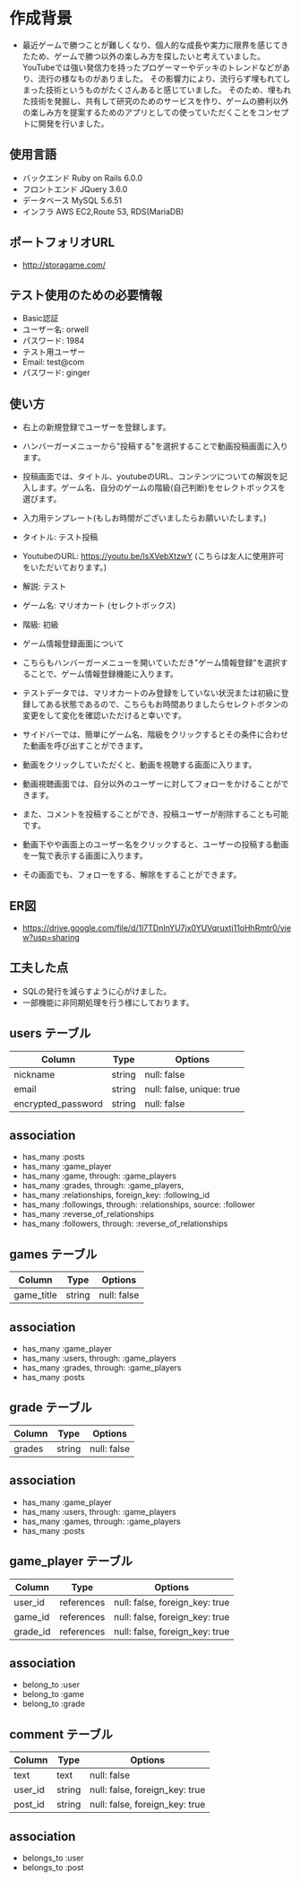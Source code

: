 # 作成背景
- 最近ゲームで勝つことが難しくなり、個人的な成長や実力に限界を感じてきたため、ゲームで勝つ以外の楽しみ方を探したいと考えていました。YouTubeでは強い発信力を持ったプロゲーマーやデッキのトレンドなどがあり、流行の様なものがありました。
その影響力により、流行らず埋もれてしまった技術というものがたくさんあると感じていました。
そのため、埋もれた技術を発掘し、共有して研究のためのサービスを作り、ゲームの勝利以外の楽しみ方を提案するためのアプリとしての使っていただくことをコンセプトに開発を行いました。

## 使用言語
- バックエンド
 Ruby on Rails 6.0.0
- フロントエンド
 JQuery 3.6.0
- データベース
 MySQL 5.6.51
- インフラ
 AWS
 EC2,Route 53, RDS(MariaDB)

## ポートフォリオURL

- http://storagame.com/

## テスト使用のための必要情報

- Basic認証
- ユーザー名: orwell
- パスワード: 1984
- テスト用ユーザー
- Email: test@com
- パスワード: ginger

## 使い方
- 右上の新規登録でユーザーを登録します。
- ハンバーガーメニューから"投稿する"を選択することで動画投稿画面に入ります。
- 投稿画面では、タイトル、youtubeのURL、コンテンツについての解説を記入します。ゲーム名、自分のゲームの階級(自己判断)をセレクトボックスを選びます。

- 入力用テンプレート(もしお時間がございましたらお願いいたします。)
- タイトル:      テスト投稿
- YoutubeのURL: https://youtu.be/IsXVebXtzwY (こちらは友人に使用許可をいただいております。)
- 解説:         テスト
- ゲーム名:      マリオカート (セレクトボックス)
- 階級:         初級

- ゲーム情報登録画面について
- こちらもハンバーガーメニューを開いていただき"ゲーム情報登録"を選択することで、ゲーム情報登録機能に入ります。
- テストデータでは、マリオカートのみ登録をしていない状況または初級に登録してある状態であるので、こちらもお時間ありましたらセレクトボタンの変更をして変化を確認いただけると幸いです。

- サイドバーでは、簡単にゲーム名、階級をクリックするとその条件に合わせた動画を呼び出すことができます。

- 動画をクリックしていただくと、動画を視聴する画面に入ります。
- 動画視聴画面では、自分以外のユーザーに対してフォローをかけることができます。
- また、コメントを投稿することができ、投稿ユーザーが削除することも可能です。

- 動画下やや画面上のユーザー名をクリックすると、ユーザーの投稿する動画を一覧で表示する画面に入ります。
- その画面でも、フォローをする、解除をすることができます。

## ER図
- https://drive.google.com/file/d/1l7TDnInYU7jx0YUVqruxtj11oHhRmtr0/view?usp=sharing

## 工夫した点

- SQLの発行を減らすように心がけました。
- 一部機能に非同期処理を行う様にしております。

## users テーブル

| Column             | Type   | Options                  |
| ------------------ | ------ | ------------------------ |
| nickname           | string | null: false              |
| email              | string | null: false, unique: true|
| encrypted_password | string | null: false              |

## association
- has_many :posts
- has_many :game_player
- has_many :game, through: :game_players
- has_many :grades, through: :game_players,
- has_many :relationships, foreign_key: :following_id
- has_many :followings, through: :relationships, source: :follower
- has_many :reverse_of_relationships
- has_many :followers, through: :reverse_of_relationships

## games テーブル

| Column             | Type   | Options                  |
| ------------------ | ------ | ------------------------ |
| game_title         | string | null: false              |

## association
- has_many :game_player
- has_many :users, through: :game_players
- has_many :grades, through: :game_players
- has_many :posts

## grade テーブル

| Column             | Type   | Options                  |
| ------------------ | ------ | ------------------------ |
| grades             | string | null: false              |

## association
- has_many :game_player
- has_many :users, through: :game_players
- has_many :games, through: :game_players
- has_many :posts

## game_player テーブル

| Column             | Type       | Options                                    |
| ------------------ | ---------- | ------------------------------------------ |
| user_id            | references | null: false, foreign_key: true             |
| game_id            | references | null: false, foreign_key: true             |
| grade_id           | references | null: false, foreign_key: true             |

## association

- belong_to :user
- belong_to :game
- belong_to :grade

## comment テーブル

| Column             | Type   | Options                                    |
| ------------------ | ------ | ------------------------------------------ |
| text               | text   | null: false                                |
| user_id            | string | null: false, foreign_key: true             |
| post_id            | string | null: false, foreign_key: true             |

## association

- belongs_to :user
- belongs_to :post